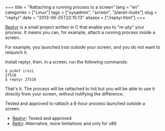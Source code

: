 +++
title = "Rattaching a running process to a screen"
lang = "en"
categories = ["Linux"]
tags = ["sysadmin", "screen", "planet-inuits"]
slug = "reptyr"
date = "2013-06-25T22:15:13"
aliases = ["/reptyr.html"]
+++

[Reptyr](https://github.com/nelhage/reptyr) is a small project written in C that enable you to "re-pty" your process. It means you can, for example, attach a running process inside a screen.

For example, you launched irssi outside your screen, and you do not want to relaunch it.

Install reptyr, then, in a screen, run the following commands:

    $ pidof irssi
    27518
    $ reptyr 27518

That's it. The process will be rattached to Init but you will be able to use it directly from your screen, without notifying the difference.

Tested and approved to rattach a 6-hour process launched outside a screen.

* [Reptyr](https://github.com/nelhage/reptyr): Tested and approved
* [Retty](http://pasky.or.cz//dev/retty/): Alternative, more limitations and only for x86
